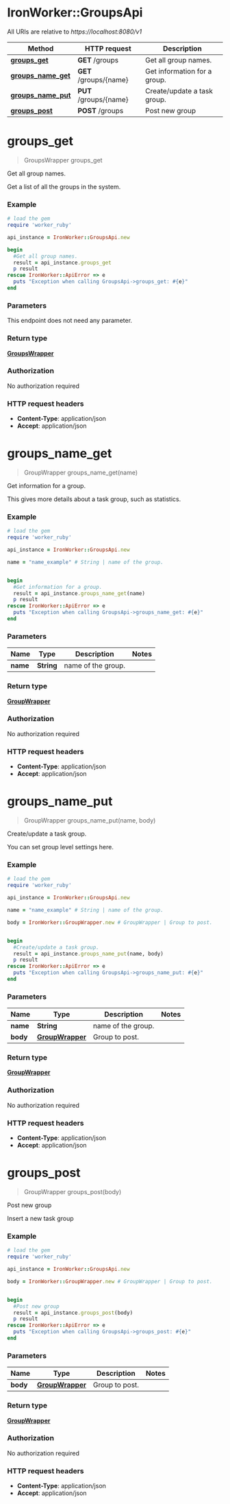 # IronWorker::GroupsApi

All URIs are relative to *https://localhost:8080/v1*

Method | HTTP request | Description
------------- | ------------- | -------------
[**groups_get**](GroupsApi.md#groups_get) | **GET** /groups | Get all group names.
[**groups_name_get**](GroupsApi.md#groups_name_get) | **GET** /groups/{name} | Get information for a group.
[**groups_name_put**](GroupsApi.md#groups_name_put) | **PUT** /groups/{name} | Create/update a task group.
[**groups_post**](GroupsApi.md#groups_post) | **POST** /groups | Post new group


# **groups_get**
> GroupsWrapper groups_get

Get all group names.

Get a list of all the groups in the system.

### Example
```ruby
# load the gem
require 'worker_ruby'

api_instance = IronWorker::GroupsApi.new

begin
  #Get all group names.
  result = api_instance.groups_get
  p result
rescue IronWorker::ApiError => e
  puts "Exception when calling GroupsApi->groups_get: #{e}"
end
```

### Parameters
This endpoint does not need any parameter.

### Return type

[**GroupsWrapper**](GroupsWrapper.md)

### Authorization

No authorization required

### HTTP request headers

 - **Content-Type**: application/json
 - **Accept**: application/json



# **groups_name_get**
> GroupWrapper groups_name_get(name)

Get information for a group.

This gives more details about a task group, such as statistics.

### Example
```ruby
# load the gem
require 'worker_ruby'

api_instance = IronWorker::GroupsApi.new

name = "name_example" # String | name of the group.


begin
  #Get information for a group.
  result = api_instance.groups_name_get(name)
  p result
rescue IronWorker::ApiError => e
  puts "Exception when calling GroupsApi->groups_name_get: #{e}"
end
```

### Parameters

Name | Type | Description  | Notes
------------- | ------------- | ------------- | -------------
 **name** | **String**| name of the group. | 

### Return type

[**GroupWrapper**](GroupWrapper.md)

### Authorization

No authorization required

### HTTP request headers

 - **Content-Type**: application/json
 - **Accept**: application/json



# **groups_name_put**
> GroupWrapper groups_name_put(name, body)

Create/update a task group.

You can set group level settings here. 

### Example
```ruby
# load the gem
require 'worker_ruby'

api_instance = IronWorker::GroupsApi.new

name = "name_example" # String | name of the group.

body = IronWorker::GroupWrapper.new # GroupWrapper | Group to post.


begin
  #Create/update a task group.
  result = api_instance.groups_name_put(name, body)
  p result
rescue IronWorker::ApiError => e
  puts "Exception when calling GroupsApi->groups_name_put: #{e}"
end
```

### Parameters

Name | Type | Description  | Notes
------------- | ------------- | ------------- | -------------
 **name** | **String**| name of the group. | 
 **body** | [**GroupWrapper**](GroupWrapper.md)| Group to post. | 

### Return type

[**GroupWrapper**](GroupWrapper.md)

### Authorization

No authorization required

### HTTP request headers

 - **Content-Type**: application/json
 - **Accept**: application/json



# **groups_post**
> GroupWrapper groups_post(body)

Post new group

Insert a new task group

### Example
```ruby
# load the gem
require 'worker_ruby'

api_instance = IronWorker::GroupsApi.new

body = IronWorker::GroupWrapper.new # GroupWrapper | Group to post.


begin
  #Post new group
  result = api_instance.groups_post(body)
  p result
rescue IronWorker::ApiError => e
  puts "Exception when calling GroupsApi->groups_post: #{e}"
end
```

### Parameters

Name | Type | Description  | Notes
------------- | ------------- | ------------- | -------------
 **body** | [**GroupWrapper**](GroupWrapper.md)| Group to post. | 

### Return type

[**GroupWrapper**](GroupWrapper.md)

### Authorization

No authorization required

### HTTP request headers

 - **Content-Type**: application/json
 - **Accept**: application/json



